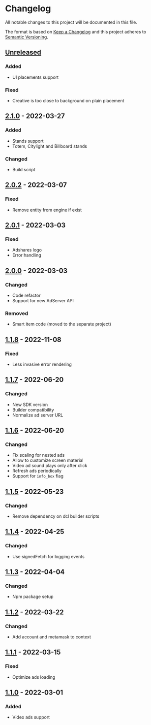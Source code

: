 # Changelog

All notable changes to this project will be documented in this file.

The format is based on [Keep a Changelog](https://keepachangelog.com/en/1.0.0/)
and this project adheres to [Semantic Versioning](https://semver.org/spec/v2.0.0.html).

## [Unreleased]
### Added
- UI placements support
### Fixed
- Creative is too close to background on plain placement

## [2.1.0] - 2022-03-27
### Added
- Stands support
- Totem, Citylight and Billboard stands
### Changed
- Build script

## [2.0.2] - 2022-03-07
### Fixed
- Remove entity from engine if exist

## [2.0.1] - 2022-03-03
### Fixed
- Adshares logo
- Error handling

## [2.0.0] - 2022-03-03
### Changed
- Code refactor
- Support for new AdServer API
### Removed
- Smart item code (moved to the separate project)

## [1.1.8] - 2022-11-08
### Fixed
- Less invasive error rendering

## [1.1.7] - 2022-06-20
### Changed
- New SDK version
- Builder compatibility
- Normalize ad server URL

## [1.1.6] - 2022-06-20
### Changed
- Fix scaling for nested ads
- Allow to customize screen material
- Video ad sound plays only after click
- Refresh ads periodically
- Support for `info_box` flag

## [1.1.5] - 2022-05-23
### Changed
- Remove dependency on dcl builder scripts

## [1.1.4] - 2022-04-25
### Changed
- Use signedFetch for logging events

## [1.1.3] - 2022-04-04
### Changed
- Npm package setup

## [1.1.2] - 2022-03-22
### Changed
- Add account and metamask to context

## [1.1.1] - 2022-03-15
### Fixed
- Optimize ads loading

## [1.1.0] - 2022-03-01
### Added
- Video ads support

[Unreleased]: https://github.com/adshares/decentraland/compare/v2.1.0...HEAD
[2.1.0]: https://github.com/adshares/decentraland/compare/v2.0.2...2.1.0
[2.0.2]: https://github.com/adshares/decentraland/compare/v2.0.1...2.0.2
[2.0.1]: https://github.com/adshares/decentraland/compare/v2.0.0...2.0.1
[2.0.0]: https://github.com/adshares/decentraland/compare/v1.1.8...2.0.0
[1.1.8]: https://github.com/adshares/decentraland/compare/v1.1.7...1.1.8
[1.1.7]: https://github.com/adshares/decentraland/compare/v1.1.6...1.1.7
[1.1.6]: https://github.com/adshares/decentraland/compare/v1.1.5...1.1.6
[1.1.5]: https://github.com/adshares/decentraland/compare/v1.1.4...v1.1.5
[1.1.4]: https://github.com/adshares/decentraland/compare/v1.1.3...v1.1.4
[1.1.3]: https://github.com/adshares/decentraland/compare/v1.1.2...v1.1.3
[1.1.2]: https://github.com/adshares/decentraland/compare/v1.1.1...v1.1.2
[1.1.1]: https://github.com/adshares/decentraland/compare/v1.1.0...v1.1.1
[1.1.0]: https://github.com/adshares/decentraland/releases/tag/v1.1.0
